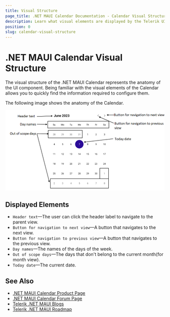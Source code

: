 ```yaml
---
title: Visual Structure
page_title: .NET MAUI Calendar Documentation - Calendar Visual Structure
description: Learn what visual elements are displayed by the Telerik UI for .NET MAUI Calendar, and see how these elements build the visual structure of the control.
position: 0
slug: calendar-visual-structure
---
```


# .NET MAUI Calendar Visual Structure

The visual structure of the .NET MAUI Calendar represents the anatomy of the UI component. Being familiar with the visual elements of the Calendar allows you to quickly find the information required to configure them.

The following image shows the anatomy of the Calendar.

![.NET MAUI Calendar Visual Structure](images/calendar-visual-structure.png "Visual elements of Calendar control")

## Displayed Elements

- `Header text`&mdash;The user can click the header label to navigate to the parent view.
- `Button for navigation to next view`&mdash;A button that navigates to the next view.
- `Button for navigation to previous view`&mdash;A button that navigates to the previous view.
- `Day names`&mdash;The names of the days of the week.
- `Out of scope days`&mdash;The days that don't belong to the current month(for month view).
- `Today date`&mdash;The current date.

## See Also

- [.NET MAUI Calendar Product Page](https://www.telerik.com/maui-ui/calendar)
- [.NET MAUI Calendar Forum Page](https://www.telerik.com/forums/maui?tagId=2057)
- [Telerik .NET MAUI Blogs](https://www.telerik.com/blogs/mobile-net-maui)
- [Telerik .NET MAUI Roadmap](https://www.telerik.com/support/whats-new/maui-ui/roadmap)
